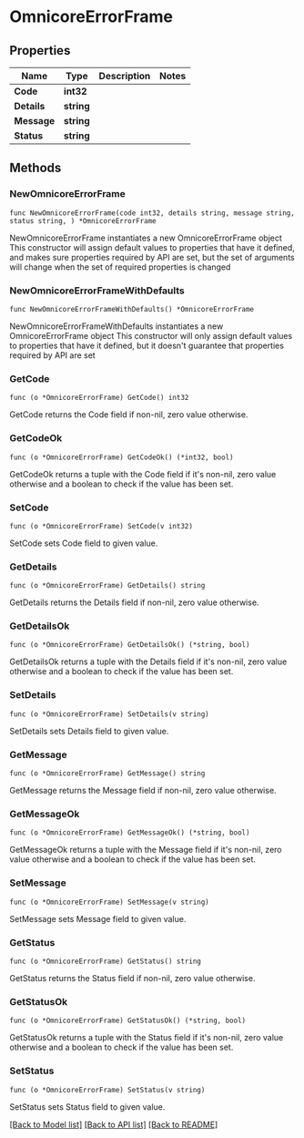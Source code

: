 # OmnicoreErrorFrame

## Properties

Name | Type | Description | Notes
------------ | ------------- | ------------- | -------------
**Code** | **int32** |  | 
**Details** | **string** |  | 
**Message** | **string** |  | 
**Status** | **string** |  | 

## Methods

### NewOmnicoreErrorFrame

`func NewOmnicoreErrorFrame(code int32, details string, message string, status string, ) *OmnicoreErrorFrame`

NewOmnicoreErrorFrame instantiates a new OmnicoreErrorFrame object
This constructor will assign default values to properties that have it defined,
and makes sure properties required by API are set, but the set of arguments
will change when the set of required properties is changed

### NewOmnicoreErrorFrameWithDefaults

`func NewOmnicoreErrorFrameWithDefaults() *OmnicoreErrorFrame`

NewOmnicoreErrorFrameWithDefaults instantiates a new OmnicoreErrorFrame object
This constructor will only assign default values to properties that have it defined,
but it doesn't guarantee that properties required by API are set

### GetCode

`func (o *OmnicoreErrorFrame) GetCode() int32`

GetCode returns the Code field if non-nil, zero value otherwise.

### GetCodeOk

`func (o *OmnicoreErrorFrame) GetCodeOk() (*int32, bool)`

GetCodeOk returns a tuple with the Code field if it's non-nil, zero value otherwise
and a boolean to check if the value has been set.

### SetCode

`func (o *OmnicoreErrorFrame) SetCode(v int32)`

SetCode sets Code field to given value.


### GetDetails

`func (o *OmnicoreErrorFrame) GetDetails() string`

GetDetails returns the Details field if non-nil, zero value otherwise.

### GetDetailsOk

`func (o *OmnicoreErrorFrame) GetDetailsOk() (*string, bool)`

GetDetailsOk returns a tuple with the Details field if it's non-nil, zero value otherwise
and a boolean to check if the value has been set.

### SetDetails

`func (o *OmnicoreErrorFrame) SetDetails(v string)`

SetDetails sets Details field to given value.


### GetMessage

`func (o *OmnicoreErrorFrame) GetMessage() string`

GetMessage returns the Message field if non-nil, zero value otherwise.

### GetMessageOk

`func (o *OmnicoreErrorFrame) GetMessageOk() (*string, bool)`

GetMessageOk returns a tuple with the Message field if it's non-nil, zero value otherwise
and a boolean to check if the value has been set.

### SetMessage

`func (o *OmnicoreErrorFrame) SetMessage(v string)`

SetMessage sets Message field to given value.


### GetStatus

`func (o *OmnicoreErrorFrame) GetStatus() string`

GetStatus returns the Status field if non-nil, zero value otherwise.

### GetStatusOk

`func (o *OmnicoreErrorFrame) GetStatusOk() (*string, bool)`

GetStatusOk returns a tuple with the Status field if it's non-nil, zero value otherwise
and a boolean to check if the value has been set.

### SetStatus

`func (o *OmnicoreErrorFrame) SetStatus(v string)`

SetStatus sets Status field to given value.



[[Back to Model list]](../README.md#documentation-for-models) [[Back to API list]](../README.md#documentation-for-api-endpoints) [[Back to README]](../README.md)


